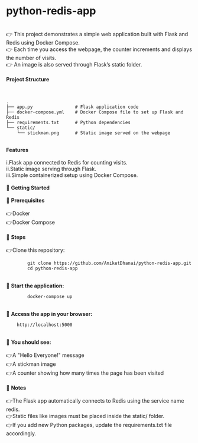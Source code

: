 # python-redis-app<br />
<br />
    👉 This project demonstrates a simple web application built with Flask and Redis using Docker Compose.<br />
    👉 Each time you access the webpage, the counter increments and displays the number of visits.<br />
    👉 An image is also served through Flask’s static folder.<br />
<br />    
<strong>Project Structure</strong><br />
<br />
<pre>
<code>
.
├── app.py                # Flask application code
├── docker-compose.yml    # Docker Compose file to set up Flask and Redis
├── requirements.txt      # Python dependencies
└── static/
    └── stickman.png      # Static image served on the webpage
</code>
</pre>
<strong>Features</strong><br />
<br />
    i.Flask app connected to Redis for counting visits.<br />
    ii.Static image serving through Flask.<br />
    iii.Simple containerized setup using Docker Compose.<br />
<br />
📢 <strong>Getting Started</strong><br />
<br />
    📌 <strong>Prerequisites</strong><br />
<br />
        👉Docker<br />
        👉Docker Compose<br />
<br />
    📌 <strong>Steps</strong><br />
<br />
        👉Clone this repository:<br />
            
            git clone https://github.com/AniketDhanai/python-redis-app.git
            cd python-redis-app
  <br />
    📌 <strong>Start the application:</strong><br />
        
            docker-compose up
<br />
    📌 <strong>Access the app in your browser:</strong><br />
            
        http://localhost:5000
<br />
    📌 <strong>You should see:</strong><br />
<br />
        👉A "Hello Everyone!" message<br />
        👉A stickman image<br />
        👉A counter showing how many times the page has been visited<br />
    <br />
    📌 <strong>Notes</strong><br />
<br />
        👉The Flask app automatically connects to Redis using the service name redis.<br />
        👉Static files like images must be placed inside the static/ folder.<br />
        👉If you add new Python packages, update the requirements.txt file accordingly.<br />


